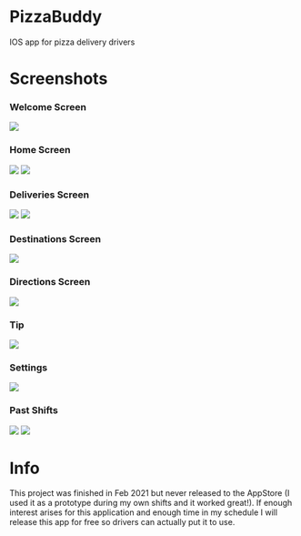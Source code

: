# PizzaBuddy
IOS app for pizza delivery drivers

# Screenshots
### Welcome Screen
![](/ScreenShots/welcome.png)

### Home Screen
![](/ScreenShots/home.png)
![](/ScreenShots/Home_delivery.png)

### Deliveries Screen
![](/ScreenShots/deliveries_unfinished.png)
![](/ScreenShots/deliveries_finished.png)

### Destinations Screen
![](/ScreenShots/destinations.png)

### Directions Screen
![](/ScreenShots/directions.png)

### Tip
![](/ScreenShots/enter-tip.png)

### Settings
![](/ScreenShots/settings.png)

### Past Shifts
![](/ScreenShots/past_shifts.png)
![](/ScreenShots/past_shift.png)

# Info
This project was finished in Feb 2021 but never released to the AppStore (I used it as a prototype during my own shifts and it worked great!). If enough interest arises for this application and enough time in my schedule I will release this app for free so drivers can actually put it to use.

